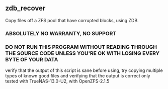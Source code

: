 ## zdb_recover
 Copy files off a ZFS pool that have corrupted blocks, using ZDB.  

### ABSOLUTELY NO WARRANTY, NO SUPPORT
### DO NOT RUN THIS PROGRAM WITHOUT READING THROUGH THE SOURCE CODE UNLESS YOU'RE OK WITH LOSING EVERY BYTE OF YOUR DATA  
verify that the output of this script is sane before using, try copying multiple types of known good files and verifying that the output is correct
only tested with TrueNAS-13.0-U2, with OpenZFS-2.1.5
